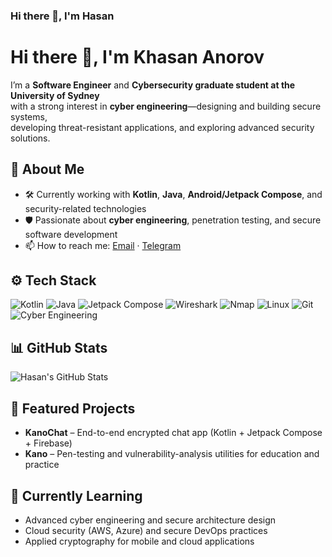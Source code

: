 ### Hi there 👋, I'm Hasan

# Hi there 👋, I'm Khasan Anorov

I’m a **Software Engineer** and **Cybersecurity graduate student at the University of Sydney**  
with a strong interest in **cyber engineering**—designing and building secure systems,  
developing threat-resistant applications, and exploring advanced security solutions.

## 🧩 About Me
- 🛠 Currently working with **Kotlin**, **Java**, **Android/Jetpack Compose**, and security-related technologies  
- 🛡 Passionate about **cyber engineering**, penetration testing, and secure software development  
- 📫 How to reach me: [Email](mailto:anorovhasan@gmail.com) · [Telegram](https://t.me/anorov_hasan)

## ⚙️ Tech Stack
![Kotlin](https://img.shields.io/badge/Kotlin-0095D5?style=flat&logo=kotlin&logoColor=white)
![Java](https://img.shields.io/badge/Java-007396?style=flat&logo=java&logoColor=white)
![Jetpack Compose](https://img.shields.io/badge/Jetpack%20Compose-4285F4?style=flat&logo=jetpackcompose&logoColor=white)
![Wireshark](https://img.shields.io/badge/Wireshark-1679A7?style=flat&logo=wireshark&logoColor=white)
![Nmap](https://img.shields.io/badge/Nmap-2E3440?style=flat&logo=nmap&logoColor=white)
![Linux](https://img.shields.io/badge/Linux-FCC624?style=flat&logo=linux&logoColor=black)
![Git](https://img.shields.io/badge/Git-F05032?style=flat&logo=git&logoColor=white)
![Cyber Engineering](https://img.shields.io/badge/Cyber%20Engineering-5A5A5A?style=flat&logo=hackthebox&logoColor=white)

## 📊 GitHub Stats
<img src="https://github-readme-stats.vercel.app/api?username=HasanAnorov&show_icons=true&title_color=ffffff&icon_color=bb2acf&text_color=daf7dc&bg_color=151515" alt="Hasan's GitHub Stats" />

## 🚀 Featured Projects
- **KanoChat** – End-to-end encrypted chat app (Kotlin + Jetpack Compose + Firebase)
- **Kano** – Pen-testing and vulnerability-analysis utilities for education and practice

## 🌱 Currently Learning
- Advanced cyber engineering and secure architecture design  
- Cloud security (AWS, Azure) and secure DevOps practices  
- Applied cryptography for mobile and cloud applications

